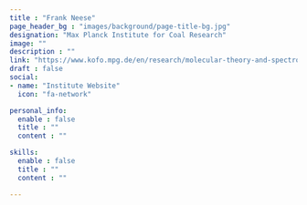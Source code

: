 ```yaml
---
title : "Frank Neese"
page_header_bg : "images/background/page-title-bg.jpg"
designation: "Max Planck Institute for Coal Research"
image: ""
description : ""
link: "https://www.kofo.mpg.de/en/research/molecular-theory-and-spectroscopy"
draft : false
social:
- name: "Institute Website"
  icon: "fa-network"

personal_info:
  enable : false
  title : ""
  content : ""

skills:
  enable : false
  title : ""
  content : ""

---
```

